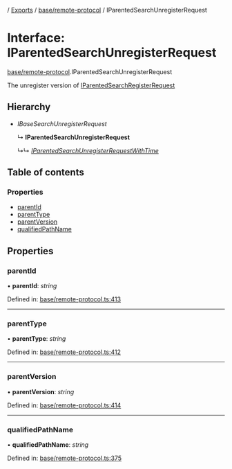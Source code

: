 [](../README.md) / [Exports](../modules.md) / [base/remote-protocol](../modules/base_remote_protocol.md) / IParentedSearchUnregisterRequest

# Interface: IParentedSearchUnregisterRequest

[base/remote-protocol](../modules/base_remote_protocol.md).IParentedSearchUnregisterRequest

The unregister version of [IParentedSearchRegisterRequest](base_remote_protocol.iparentedsearchregisterrequest.md)

## Hierarchy

* *IBaseSearchUnregisterRequest*

  ↳ **IParentedSearchUnregisterRequest**

  ↳↳ [*IParentedSearchUnregisterRequestWithTime*](client_internal_testing.iparentedsearchunregisterrequestwithtime.md)

## Table of contents

### Properties

- [parentId](base_remote_protocol.iparentedsearchunregisterrequest.md#parentid)
- [parentType](base_remote_protocol.iparentedsearchunregisterrequest.md#parenttype)
- [parentVersion](base_remote_protocol.iparentedsearchunregisterrequest.md#parentversion)
- [qualifiedPathName](base_remote_protocol.iparentedsearchunregisterrequest.md#qualifiedpathname)

## Properties

### parentId

• **parentId**: *string*

Defined in: [base/remote-protocol.ts:413](https://github.com/onzag/itemize/blob/3efa2a4a/base/remote-protocol.ts#L413)

___

### parentType

• **parentType**: *string*

Defined in: [base/remote-protocol.ts:412](https://github.com/onzag/itemize/blob/3efa2a4a/base/remote-protocol.ts#L412)

___

### parentVersion

• **parentVersion**: *string*

Defined in: [base/remote-protocol.ts:414](https://github.com/onzag/itemize/blob/3efa2a4a/base/remote-protocol.ts#L414)

___

### qualifiedPathName

• **qualifiedPathName**: *string*

Defined in: [base/remote-protocol.ts:375](https://github.com/onzag/itemize/blob/3efa2a4a/base/remote-protocol.ts#L375)
